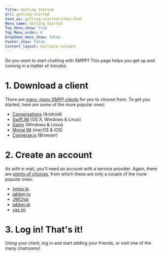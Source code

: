 ```yaml
---
Title: Getting Started
Url: getting-started
Save_as: getting-started/index.html
Menu_name: Getting Started
Top_menu_show: true
Top_Menu_order: 6
Dropdown_menu_show: false
Footer_show: false
Content_layout: multiple-columns
---
```


Do you want to start chatting with XMPP? This page helps you get up and running in a matter of minutes.

# 1. Download a client

There are [many, many XMPP clients](/software/clients) for you to choose from. To get you started, here are some of the more popular ones:

* [Conversations](https://play.google.com/store/apps/details?id=eu.siacs.conversations&referrer=utm_source%3Dxmpp.org) (Android)
* [Swift.IM](https://swift.im/swift.html) (OS X, Windows & Linux)
* [Gajim](https://gajim.org/) (Windows & Linux)
* [Monal IM](https://monal.im/) (macOS & iOS)
* [Converse.js](https://conversejs.org/) (Browser)

# 2. Create an account

As with e-mail, you'll need an account with a service provider. Again, there are [plenty of choices](https://list.jabber.at/), from which these are only a couple of the more popular ones:

* [xmpp.jp](https://www.xmpp.jp/signup)
* [jabber.ru](https://jabber.ru/user/register)
* [JWChat](https://accounts.jwchat.org/)
* [jabber.at](https://jabber.at/account/register/)
* [yax.im](https://yaxim.org/yax.im/)

# 3. Log in! That's it!

Using your client, log in and start adding your friends, or visit one of the many chatrooms!
